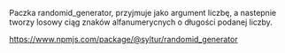 Paczka randomid_generator, przyjmuje jako argument liczbę, a nastepnie tworzy losowy ciąg znaków alfanumerycnych o długości podanej liczby.

https://www.npmjs.com/package/@syltur/randomid_generator